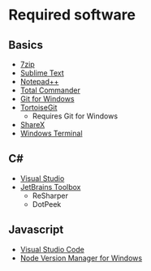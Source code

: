 # Required software

## Basics
- [7zip](https://www.7-zip.org)
- [Sublime Text](https://www.sublimetext.com)
- [Notepad++](https://notepad-plus-plus.org/downloads/)
- [Total Commander](https://www.ghisler.com/download.htm)
- [Git for Windows](https://gitforwindows.org)
- [TortoiseGit](https://tortoisegit.org/download/)
  - Requires Git for Windows
- [ShareX](https://getsharex.com)
- [Windows Terminal](https://github.com/microsoft/terminal/releases)

## C#
- [Visual Studio](https://visualstudio.microsoft.com)
- [JetBrains Toolbox](https://www.jetbrains.com/toolbox-app/)
  - ReSharper
  - DotPeek

## Javascript
- [Visual Studio Code](https://visualstudio.microsoft.com)
- [Node Version Manager for Windows](https://github.com/coreybutler/nvm-windows)
